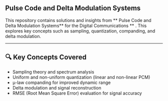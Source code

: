 
##  Pulse Code and Delta Modulation Systems

This repository contains solutions and insights from ** Pulse Code and Delta Modulation Systems** for the Digital Communications ** . This explores key concepts such as sampling, quantization, companding, and delta modulation.

---

## 🔍 Key Concepts Covered
- Sampling theory and spectrum analysis
- Uniform and non-uniform quantization (linear and non-linear PCM)
- µ-law companding for improved dynamic range
- Delta modulation and signal reconstruction
- RMSE (Root Mean Square Error) evaluation for signal accuracy


